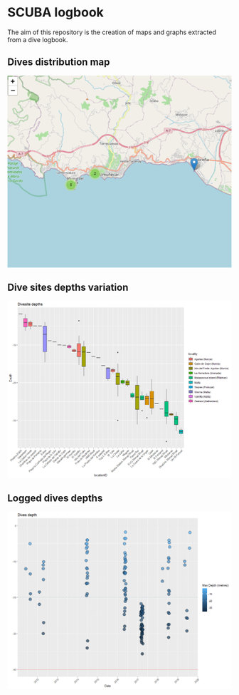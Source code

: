 # SCUBA logbook

The aim of this repository is the creation of maps and graphs extracted from a dive logbook.

## Dives distribution map

![distribution](images/image_example_map.PNG)

## Dive sites depths variation

![divesite_depths](images/divesite_depths.png)

## Logged dives depths

![logged_depths](images/logged_depths.png)